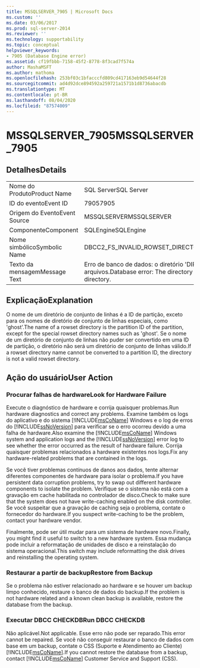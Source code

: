 ```yaml
---
title: MSSQLSERVER_7905 | Microsoft Docs
ms.custom: ''
ms.date: 03/06/2017
ms.prod: sql-server-2014
ms.reviewer: ''
ms.technology: supportability
ms.topic: conceptual
helpviewer_keywords:
- 7905 (Database Engine error)
ms.assetid: cf19fbbb-7158-45f2-8778-8f3cad7f574a
author: MashaMSFT
ms.author: mathoma
ms.openlocfilehash: 253bf03c1bfacccfd809cd417163eb9d54644f28
ms.sourcegitcommit: ad4d92dce894592a259721a1571b1d8736abacdb
ms.translationtype: MT
ms.contentlocale: pt-BR
ms.lasthandoff: 08/04/2020
ms.locfileid: "87574009"
---
```

# <a name="mssqlserver_7905"></a><span data-ttu-id="cb286-102">MSSQLSERVER_7905</span><span class="sxs-lookup"><span data-stu-id="cb286-102">MSSQLSERVER_7905</span></span>
    
## <a name="details"></a><span data-ttu-id="cb286-103">Detalhes</span><span class="sxs-lookup"><span data-stu-id="cb286-103">Details</span></span>  
  
|||  
|-|-|  
|<span data-ttu-id="cb286-104">Nome do Produto</span><span class="sxs-lookup"><span data-stu-id="cb286-104">Product Name</span></span>|<span data-ttu-id="cb286-105">SQL Server</span><span class="sxs-lookup"><span data-stu-id="cb286-105">SQL Server</span></span>|  
|<span data-ttu-id="cb286-106">ID do evento</span><span class="sxs-lookup"><span data-stu-id="cb286-106">Event ID</span></span>|<span data-ttu-id="cb286-107">7905</span><span class="sxs-lookup"><span data-stu-id="cb286-107">7905</span></span>|  
|<span data-ttu-id="cb286-108">Origem do Evento</span><span class="sxs-lookup"><span data-stu-id="cb286-108">Event Source</span></span>|<span data-ttu-id="cb286-109">MSSQLSERVER</span><span class="sxs-lookup"><span data-stu-id="cb286-109">MSSQLSERVER</span></span>|  
|<span data-ttu-id="cb286-110">Componente</span><span class="sxs-lookup"><span data-stu-id="cb286-110">Component</span></span>|<span data-ttu-id="cb286-111">SQLEngine</span><span class="sxs-lookup"><span data-stu-id="cb286-111">SQLEngine</span></span>|  
|<span data-ttu-id="cb286-112">Nome simbólico</span><span class="sxs-lookup"><span data-stu-id="cb286-112">Symbolic Name</span></span>|<span data-ttu-id="cb286-113">DBCC2_FS_INVALID_ROWSET_DIRECTORY</span><span class="sxs-lookup"><span data-stu-id="cb286-113">DBCC2_FS_INVALID_ROWSET_DIRECTORY</span></span>|  
|<span data-ttu-id="cb286-114">Texto da mensagem</span><span class="sxs-lookup"><span data-stu-id="cb286-114">Message Text</span></span>|<span data-ttu-id="cb286-115">Erro de banco de dados: o diretório 'DIRECTORY' não é um diretório válido de Fluxo de arquivos.</span><span class="sxs-lookup"><span data-stu-id="cb286-115">Database error: The directory 'DIRECTORY' is not a valid Filestream directory.</span></span>|  
  
## <a name="explanation"></a><span data-ttu-id="cb286-116">Explicação</span><span class="sxs-lookup"><span data-stu-id="cb286-116">Explanation</span></span>  
 <span data-ttu-id="cb286-117">O nome de um diretório de conjunto de linhas é a ID de partição, exceto para os nomes de diretório de conjunto de linhas especiais, como 'ghost'.</span><span class="sxs-lookup"><span data-stu-id="cb286-117">The name of a rowset directory is the partition ID of the partition, except for the special rowset directory names such as 'ghost'.</span></span> <span data-ttu-id="cb286-118">Se o nome de um diretório de conjunto de linhas não puder ser convertido em uma ID de partição, o diretório não será um diretório de conjunto de linhas válido.</span><span class="sxs-lookup"><span data-stu-id="cb286-118">If a rowset directory name cannot be converted to a partition ID, the directory is not a valid rowset directory.</span></span>  
  
## <a name="user-action"></a><span data-ttu-id="cb286-119">Ação do usuário</span><span class="sxs-lookup"><span data-stu-id="cb286-119">User Action</span></span>  
  
### <a name="look-for-hardware-failure"></a><span data-ttu-id="cb286-120">Procurar falhas de hardware</span><span class="sxs-lookup"><span data-stu-id="cb286-120">Look for Hardware Failure</span></span>  
 <span data-ttu-id="cb286-121">Execute o diagnóstico de hardware e corrija quaisquer problemas.</span><span class="sxs-lookup"><span data-stu-id="cb286-121">Run hardware diagnostics and correct any problems.</span></span> <span data-ttu-id="cb286-122">Examine também os logs do aplicativo e do sistema [!INCLUDE[msCoName](../../includes/msconame-md.md)] Windows e o log de erros do [!INCLUDE[ssNoVersion](../../includes/ssnoversion-md.md)] para verificar se o erro ocorreu devido a uma falha de hardware.</span><span class="sxs-lookup"><span data-stu-id="cb286-122">Also examine the [!INCLUDE[msCoName](../../includes/msconame-md.md)] Windows system and application logs and the [!INCLUDE[ssNoVersion](../../includes/ssnoversion-md.md)] error log to see whether the error occurred as the result of hardware failure.</span></span> <span data-ttu-id="cb286-123">Corrija quaisquer problemas relacionados a hardware existentes nos logs.</span><span class="sxs-lookup"><span data-stu-id="cb286-123">Fix any hardware-related problems that are contained in the logs.</span></span>  
  
 <span data-ttu-id="cb286-124">Se você tiver problemas contínuos de danos aos dados, tente alternar diferentes componentes de hardware para isolar o problema.</span><span class="sxs-lookup"><span data-stu-id="cb286-124">If you have persistent data corruption problems, try to swap out different hardware components to isolate the problem.</span></span> <span data-ttu-id="cb286-125">Verifique se o sistema não está com a gravação em cache habilitada no controlador de disco.</span><span class="sxs-lookup"><span data-stu-id="cb286-125">Check to make sure that the system does not have write-caching enabled on the disk controller.</span></span> <span data-ttu-id="cb286-126">Se você suspeitar que a gravação de caching seja o problema, contate o fornecedor do hardware.</span><span class="sxs-lookup"><span data-stu-id="cb286-126">If you suspect write-caching to be the problem, contact your hardware vendor.</span></span>  
  
 <span data-ttu-id="cb286-127">Finalmente, pode ser útil mudar para um sistema de hardware novo.</span><span class="sxs-lookup"><span data-stu-id="cb286-127">Finally, you might find it useful to switch to a new hardware system.</span></span> <span data-ttu-id="cb286-128">Essa mudança pode incluir a reformatação de unidades de disco e a reinstalação do sistema operacional.</span><span class="sxs-lookup"><span data-stu-id="cb286-128">This switch may include reformatting the disk drives and reinstalling the operating system.</span></span>  
  
### <a name="restore-from-backup"></a><span data-ttu-id="cb286-129">Restaurar a partir de backup</span><span class="sxs-lookup"><span data-stu-id="cb286-129">Restore from Backup</span></span>  
 <span data-ttu-id="cb286-130">Se o problema não estiver relacionado ao hardware e se houver um backup limpo conhecido, restaure o banco de dados do backup.</span><span class="sxs-lookup"><span data-stu-id="cb286-130">If the problem is not hardware related and a known clean backup is available, restore the database from the backup.</span></span>  
  
### <a name="run-dbcc-checkdb"></a><span data-ttu-id="cb286-131">Executar DBCC CHECKDB</span><span class="sxs-lookup"><span data-stu-id="cb286-131">Run DBCC CHECKDB</span></span>  
 <span data-ttu-id="cb286-132">Não aplicável.</span><span class="sxs-lookup"><span data-stu-id="cb286-132">Not applicable.</span></span> <span data-ttu-id="cb286-133">Esse erro não pode ser reparado.</span><span class="sxs-lookup"><span data-stu-id="cb286-133">This error cannot be repaired.</span></span> <span data-ttu-id="cb286-134">Se você não conseguir restaurar o banco de dados com base em um backup, contate o CSS (Suporte e Atendimento ao Cliente) [!INCLUDE[msCoName](../../includes/msconame-md.md)].</span><span class="sxs-lookup"><span data-stu-id="cb286-134">If you cannot restore the database from a backup, contact [!INCLUDE[msCoName](../../includes/msconame-md.md)] Customer Service and Support (CSS).</span></span>  
  
  
